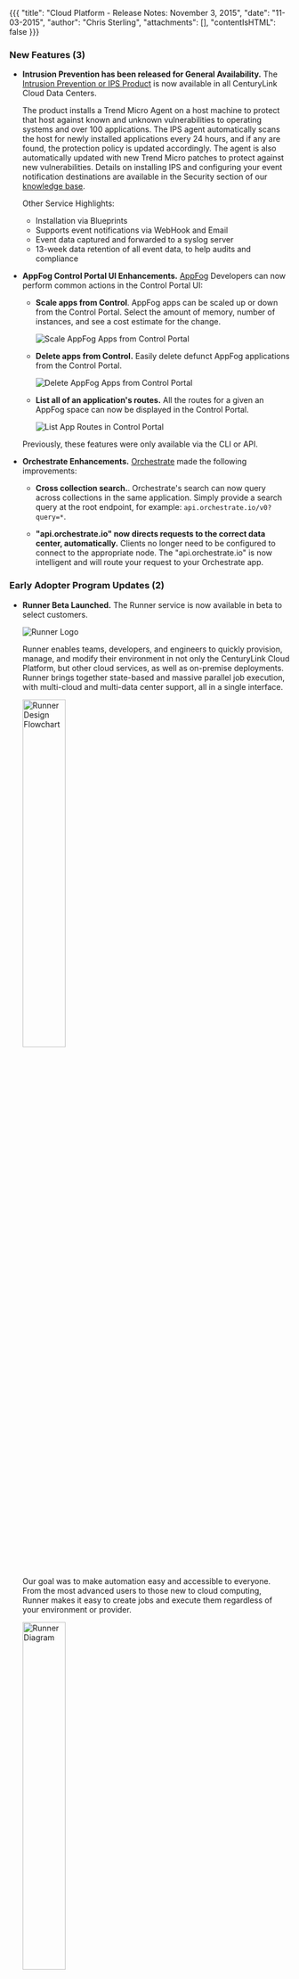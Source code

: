 {{{
"title": "Cloud Platform - Release Notes: November 3, 2015",
"date": "11-03-2015",
"author": "Chris Sterling",
"attachments": [],
"contentIsHTML": false
}}}

### New Features (3)

* __Intrusion Prevention has been released for General Availability.__ The [Intrusion Prevention or IPS Product](https://www.ctl.io/intrusion-prevention-service/) is now available in all CenturyLink Cloud Data Centers.  

  The product installs a Trend Micro Agent on a host machine to protect that host against known and unknown vulnerabilities to operating systems and over 100 applications. The IPS agent automatically scans the host for newly installed applications every 24 hours, and if any are found, the protection policy is updated accordingly. The agent is also automatically updated with new Trend Micro patches to protect against new vulnerabilities. Details on installing IPS and configuring your event notification destinations are available in the Security section of our [knowledge base](https://www.ctl.io/knowledge-base/security/#1).

  Other Service Highlights:
  * Installation via Blueprints 
  * Supports event notifications via WebHook and Email
  * Event data captured and forwarded to a syslog server 
  * 13-week data retention of all event data, to help audits and compliance

* __AppFog Control Portal UI Enhancements.__ [AppFog](https://www.ctl.io/appfog/) Developers can now perform common actions in the Control Portal UI:

  * __Scale apps from Control__. AppFog apps can be scaled up or down from the Control Portal. Select the amount of memory, number of instances, and see a cost estimate for the change.

    ![Scale AppFog Apps from Control Portal](../images/2015-11-03_scale-appfog-apps-releasenotes.png)

  * __Delete apps from Control.__ Easily delete defunct AppFog applications from the Control Portal.

    ![Delete AppFog Apps from Control Portal](../images/2015-11-03_delete-appfog-apps-releasenotes.png)

  * __List all of an application's routes.__ All the routes for a given an AppFog space can now be displayed in the Control Portal.

    ![List App Routes in Control Portal](../images/2015-11-03_list-app-routes-releasenotes.png)

  Previously, these features were only available via the CLI or API.

* __Orchestrate Enhancements.__ [Orchestrate](https://www.orchestrate.io/) made the following improvements:

  * __Cross collection search.__. Orchestrate's search can now query across collections in the same application. Simply provide a search query at the root endpoint, for example: `api.orchestrate.io/v0?query=*`.

  * __"api.orchestrate.io" now directs requests to the correct data center, automatically.__ Clients no longer need to be configured to connect to the appropriate node. The "api.orchestrate.io" is now intelligent and will route your request to your Orchestrate app.

### Early Adopter Program Updates (2)

* __Runner Beta Launched.__ The Runner service is now available in beta to select customers.

  <img src="../images/2015-11-03_runner-logo-releasenotes.png" alt="Runner Logo"/>

  Runner enables teams, developers, and engineers to quickly provision, manage, and modify their environment in not only the CenturyLink Cloud Platform, but other cloud services, as well as on-premise deployments. Runner brings together state-based and massive parallel job execution, with multi-cloud and multi-data center support, all in a single interface.

    <img src="../images/2015-11-03_runner-flowchart-abstract-releasenotes.jpg" width="40%" alt="Runner Design Flowchart"/>

  Our goal was to make automation easy and accessible to everyone. From the most advanced users to those new to cloud computing, Runner makes it easy to create jobs and execute them regardless of your environment or provider.

    <img src="../images/2015-11-03_runner-diagram-web-releasenotes.jpg" width="40%" alt="Runner Diagram"/>

  * __Runner Job Service.__ The Job Service is the primary component of the Runner product. Users can create, modify, and execute jobs at anytime. The Job Service accepts a payload that references a playbook, Ansible’s configuration, deployment, and orchestration language file to be used, whether that is using a public GitHub repository or private (GitHub credentials required), as well as other information like login or bearer token, environments, and so on.

  * __Runner SSH Service.__ The SSH Service supports Key Pair management within CenturyLink Cloud. Users can create, retrieve, deploy, and import Key Pairs, as well a remove or "undeploy." The SSH Service can be used as a standalone feature as well.

  * __Runner VPN Service.__ The VPN Service creates connection definitions to be used in parallel with jobs.  The VPN Service allows for the Job Service to access remote hosts and establish connections during job execution.

  * __Runner Status Service.__ The Status Service retrieves the status of jobs they have executed.  This status will return the information of the latest update.  For completed jobs, this will return the entire history. The statuses are accessible via webhooks for real-time status reporting and updating.

  * __Runner Scheduling Service.__ The Schedule Service schedules jobs, as well as runs any endpoint, using `cron` expressions. The service accepts URLS and endpoints, so the service is not tightly coupled with job service (but does integrate seamlessly). The Service also allows for schedule modification, which includes discontinuing (deleting).

* __MySQL Beta Configurable Database Subscriptions.__ Database as a Service customers provisioning service through the UI can now select the specific amount of CPU, RAM and Storage to fit their needs. Previously, users were limited to pre-defined plans.  

  *Note: AppFog users will continue to select pre-defined plans through the AppFog Add-On Engine marketplace.*

### Enhancements (3)

* __Object Storage - Performance Enhancements & New Pricing.__ The object storage service in Canada now offers improved performance and reliability, while continuing to provide the familiar S3 interface. Existing customers will automatically receive these new capabilities. More details are available on the [Object Storage product page](https://www.ctl.io/object-storage/), including new pricing, and the [knowledge base](https://www.ctl.io/knowledge-base/object-storage).

* __Added Year to Activity History.__ The Control Portal now shows the year for each event in the Activity History.

* __Additional Server Group APIs.__ The following Server Group APIs have been added to our public API documentation:

  * __Server Group Horizontal Autoscale Policy__. Retrieve and set the details of a horizontal autoscale policy associated with a group.
    - https://www.ctl.io/api-docs/v2/#groups-get-group-horizontal-autoscale-policy
    - https://www.ctl.io/api-docs/v2/#groups-set-group-horizontal-autoscale-policy

  * __Server Group Scheduled Activities.__ Gets the scheduled activities associated with a group.
    - https://www.ctl.io/api-docs/v2/#groups-get-group-scheduled-activities

  * __Server Group Defaults.__ Sets the default settings to be used when building servers in a group.
    - https://www.ctl.io/api-docs/v2/#groups-set-group-defaults

### Ecosystem (3)

* __Appcito.__ [Appcito](http://www.appcito.com) CAFE (Cloud Application Front End) is an easy-to-deploy, unified and cloud-native service that enables cloud application teams to select and deploy enterprise grade L4 to L7 application network services.  This cloud-native, proxy-based service gateway improves application delivery with a web-scale solution for load balancing, application security and continuous availability.  [Get started](https://www.ctl.io/knowledge-base/ecosystem-partners/marketplace-guides/getting-started-with-appcito-cafe/) with the Appcito blueprint today.

* __CloudFuze.__ [CloudFuze](https://www.cloudfuze.com/), provides management tools for cloud-based file and storage services.  Their integration allows customers of CenturyLink’s cloud platform to utilize one tool to track and manage information residing in diverse cloud file-sharing services with a common management framework. 
Start controlling your storage sprawl by [deploying CloudFuze](https://www.ctl.io/knowledge-base/ecosystem-partners/marketplace-guides/getting-started-with-cloudfuze-blueprint/) on CenturyLink today.

* __bplmager.__ Many [Marketplace Provider Program](https://www.ctl.io/marketplace/program/) partners use the power of CenturyLink [Cloud Blueprints](https://www.ctl.io/cloud-platform/cloud-orchestration/) to configure ready-to-use solutions that CenturyLink customers can quickly discover and deploy.  However, many partners rely on the virtual appliance model (.AMI, .ISO, .OVF) to package and deploy their software for cloud consumption which had previously only been available on the CenturyLink Cloud platform as a [Service Task](https://www.ctl.io/service-tasks/).  

  The [CenturyLink bpImager](https://www.ctl.io/knowledge-base/ecosystem-partners/partner-integration-resources/bpimager-appliance-requirements/) solution, now in beta release, offers a set of integration tools that can convert many common virtual appliance formats into a Blueprint deployment model. This reduces the barrier to integration for many Marketplace Provider Program partners. Some examples of partners who are already taking advantage:

  * __CloudBolt.__ [CloudBolt](http://www.cloudbolt.io) is an intuitive cloud management platform (CMP) that delivers automated provisioning, unified IT management, chargeback/showback reporting, and interactive service catalogs for user self-service. It integrates both new and existing virtualization and private cloud environments with public clouds, automation scripting tools, and domain‐specific technologies.  CloudBolt has integrated a [resource handler](http://docs.cloudbolt.io/resource-handlers.html) for CenturyLink Cloud, which streamlines the discovery of services after users get started with the [CloudBolt blueprint](https://www.ctl.io/knowledge-base/ecosystem-partners/marketplace-guides/getting-started-with-cloudbolt-appliance/).

  * __OpenVPN Access Server.__ [OpenVPN Access Server](https://openvpn.net) is a full-featured, software-based, virtual private networking solution that integrates OpenVPN server capabilities, enterprise management capabilities, simplified OpenVPN Connect UI, and OpenVPN Client software packages that accommodate Windows, MAC, Linux, Android, and iOS environments. OpenVPN Access Server supports a wide range of configurations, including secure and granular remote access to internal network and/ or private cloud network resources and applications with fine-grained access control.  [Build your secure link to the cloud today](https://www.ctl.io/knowledge-base/ecosystem-partners/marketplace-guides/getting-started-with-openvpnas-appliance/) using OpenVPN AS.

  * __SoftNAS.__ [SoftNAS](https://www.softnas.com) is one of the most popular storage technologies in the cloud.  This virtual appliance template is [now available via Cloud Blueprint](https://www.ctl.io/knowledge-base/ecosystem-partners/marketplace-guides/getting-started-with-softnas-cloud-file-gateway-partner-template/), providing CenturyLink customers with an enterprise-grade, software-defined, network-attached storage gateway to safely and reliably operate their business-critical IT systems and storage folders inside CenturyLink Cloud.

### Open Source Contributions (3)

* __CLC-Ansible Cloud Module clc_server_snapshot.__ Ansible module for managing server snapshots in CenturyLink Cloud - (http://docs.ansible.com/ansible/clc_server_snapshot_module.html)

* __CLC-Ansible Cloud Module: clc_alert_policy.__ Ansible module to manage alert policies in CenturyLink Cloud - (http://docs.ansible.com/ansible/clc_alert_policy_module.html)

* __CLC-Ansible Cloud Module: clc_aa_policy.__ Ansible module to manage anti affinity policies in CenturyLink Cloud -  (http://docs.ansible.com/ansible/clc_aa_policy_module.html)

### Announcements (1)

* __Retirement of IPMonitor Service.__ IPMonitor is a legacy tool used to monitor legacy Tier 3 managed servers. This service will be shut down on December 1, 2015 and servers will no longer be monitored with this service.

  Customers should consider using the built-in CPU/memory/storage monitoring available in the Control Portal (https://www.ctl.io/knowledge-base/network/monitors-that-are-supported/).

  Additional options include managed servers (https://www.ctl.io/knowledge-base/managed-services/managed-operating-system-frequently-asked-questions/) or any number of our powerful ecosystem options (https://www.ctl.io/knowledge-base/ecosystem-partners/ecosystem-partner-list/#management-and-monitoring).

### Selected Bug Fixes (1)

* __CLC-Ansible Cloud Module Fixes and Enhancements.__ Bug fixes and minor enhancements:
  - Added RETURN doc string for all modules
  - Fixed few typos
  - Fixed a bug with clc_group module to return the right group dict
  - Added the capability to create/update/delete bare metal servers with clc_server module
